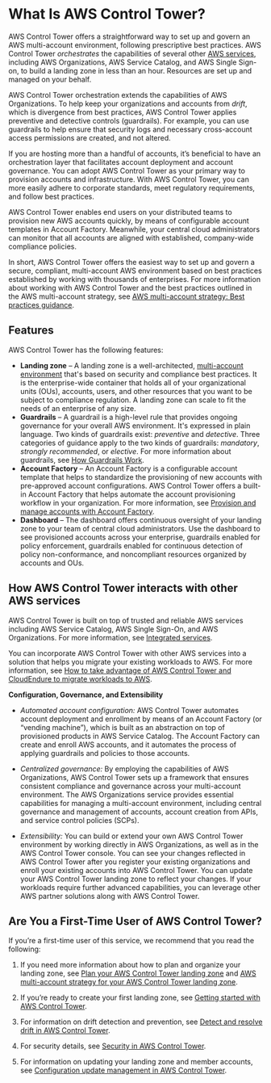 # What Is AWS Control Tower?<a name="what-is-control-tower"></a>

AWS Control Tower offers a straightforward way to set up and govern an AWS multi\-account environment, following prescriptive best practices\. AWS Control Tower *orchestrates* the capabilities of several other [AWS services](https://docs.aws.amazon.com/controltower/latest/userguide/integrated-services.html), including AWS Organizations, AWS Service Catalog, and AWS Single Sign\-on, to build a landing zone in less than an hour\. Resources are set up and managed on your behalf\. 

AWS Control Tower orchestration extends the capabilities of AWS Organizations\. To help keep your organizations and accounts from *drift*, which is divergence from best practices, AWS Control Tower applies preventive and detective controls \(guardrails\)\. For example, you can use guardrails to help ensure that security logs and necessary cross\-account access permissions are created, and not altered\.

If you are hosting more than a handful of accounts, it’s beneficial to have an orchestration layer that facilitates account deployment and account governance\. You can adopt AWS Control Tower as your primary way to provision accounts and infrastructure\. With AWS Control Tower, you can more easily adhere to corporate standards, meet regulatory requirements, and follow best practices\.

AWS Control Tower enables end users on your distributed teams to provision new AWS accounts quickly, by means of configurable account templates in Account Factory\. Meanwhile, your central cloud administrators can monitor that all accounts are aligned with established, company\-wide compliance policies\.

In short, AWS Control Tower offers the easiest way to set up and govern a secure, compliant, multi\-account AWS environment based on best practices established by working with thousands of enterprises\. For more information about working with AWS Control Tower and the best practices outlined in the AWS multi\-account strategy, see [AWS multi\-account strategy: Best practices guidance](aws-multi-account-landing-zone.md#multi-account-guidance)\.

## Features<a name="features"></a>

AWS Control Tower has the following features:
+ **Landing zone** – A landing zone is a well\-architected, [multi\-account environment](https://docs.aws.amazon.com/whitepapers/latest/organizing-your-aws-environment/appendix-e-establish-multi-account.html#example-workloads-flat-structure) that's based on security and compliance best practices\. It is the enterprise\-wide container that holds all of your organizational units \(OUs\), accounts, users, and other resources that you want to be subject to compliance regulation\. A landing zone can scale to fit the needs of an enterprise of any size\.
+ **Guardrails** – A guardrail is a high\-level rule that provides ongoing governance for your overall AWS environment\. It's expressed in plain language\. Two kinds of guardrails exist: *preventive* and *detective*\. Three categories of guidance apply to the two kinds of guardrails: *mandatory*, *strongly recommended*, or *elective*\. For more information about guardrails, see [How Guardrails Work](how-control-tower-works.md#how-guardrails-work)\.
+ **Account Factory** – An Account Factory is a configurable account template that helps to standardize the provisioning of new accounts with pre\-approved account configurations\. AWS Control Tower offers a built\-in Account Factory that helps automate the account provisioning workflow in your organization\. For more information, see [Provision and manage accounts with Account Factory](account-factory.md)\.
+ **Dashboard** – The dashboard offers continuous oversight of your landing zone to your team of central cloud administrators\. Use the dashboard to see provisioned accounts across your enterprise, guardrails enabled for policy enforcement, guardrails enabled for continuous detection of policy non\-conformance, and noncompliant resources organized by accounts and OUs\.

## How AWS Control Tower interacts with other AWS services<a name="related-services"></a>

AWS Control Tower is built on top of trusted and reliable AWS services including AWS Service Catalog, AWS Single Sign\-On, and AWS Organizations\. For more information, see [Integrated services](integrated-services.md)\.

You can incorporate AWS Control Tower with other AWS services into a solution that helps you migrate your existing workloads to AWS\. For more information, see [How to take advantage of AWS Control Tower and CloudEndure to migrate workloads to AWS](http://aws.amazon.com/blogs/mt/how-to-take-advantage-of-aws-control-tower-and-cloudendure-to-migrate-workloads-to-aws/)\.

**Configuration, Governance, and Extensibility**
+ *Automated account configuration:* AWS Control Tower automates account deployment and enrollment by means of an Account Factory \(or “vending machine”\), which is built as an abstraction on top of provisioned products in AWS Service Catalog\. The Account Factory can create and enroll AWS accounts, and it automates the process of applying guardrails and policies to those accounts\.
+ *Centralized governance:* By employing the capabilities of AWS Organizations, AWS Control Tower sets up a framework that ensures consistent compliance and governance across your multi\-account environment\. The AWS Organizations service provides essential capabilities for managing a multi\-account environment, including central governance and management of accounts, account creation from APIs, and service control policies \(SCPs\)\. 

  
+ *Extensibility:* You can build or extend your own AWS Control Tower environment by working directly in AWS Organizations, as well as in the AWS Control Tower console\. You can see your changes reflected in AWS Control Tower after you register your existing organizations and enroll your existing accounts into AWS Control Tower\. You can update your AWS Control Tower landing zone to reflect your changes\. If your workloads require further advanced capabilities, you can leverage other AWS partner solutions along with AWS Control Tower\. 

  

## Are You a First\-Time User of AWS Control Tower?<a name="first-time-user"></a>

If you’re a first\-time user of this service, we recommend that you read the following:

1. If you need more information about how to plan and organize your landing zone, see [Plan your AWS Control Tower landing zone](planning-your-deployment.md) and [AWS multi\-account strategy for your AWS Control Tower landing zone](aws-multi-account-landing-zone.md)\.

1. If you’re ready to create your first landing zone, see [Getting started with AWS Control Tower](getting-started-with-control-tower.md)\.

1. For information on drift detection and prevention, see [Detect and resolve drift in AWS Control Tower](drift.md)\.

1. For security details, see [Security in AWS Control Tower](security.md)\.

1. For information on updating your landing zone and member accounts, see [Configuration update management in AWS Control Tower](configuration-updates.md)\.
